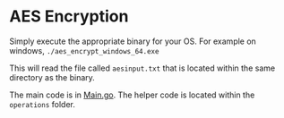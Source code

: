 # AES Encryption

Simply execute the appropriate binary for your OS. For example on windows, `./aes_encrypt_windows_64.exe`

This will read the file called `aesinput.txt` that is located within the same directory as the binary.

The main code is in [Main.go](Main.go). The helper code is located within the `operations` folder.